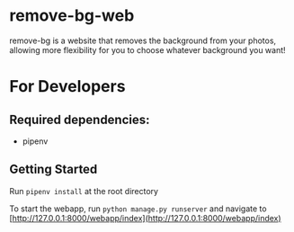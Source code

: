 # remove-bg-web
remove-bg is a website that removes the background from your photos, allowing more flexibility for you to choose whatever background you want!

# For Developers
## Required dependencies: 
- pipenv

## Getting Started
Run `pipenv install` at the root directory

To start the webapp, run 
`python manage.py runserver`
and navigate to [http://127.0.0.1:8000/webapp/index](http://127.0.0.1:8000/webapp/index)





